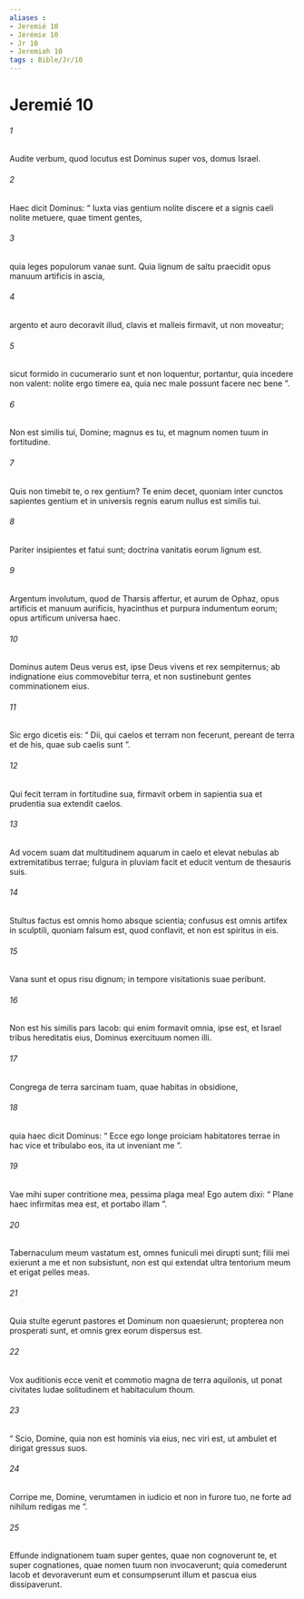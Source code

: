 ```yaml
---
aliases : 
- Jeremié 10
- Jérémie 10
- Jr 10
- Jeremiah 10
tags : Bible/Jr/10
---
```


# Jeremié 10

###### 1
Audite verbum, quod locutus est Dominus super vos, domus Israel. 
###### 2
Haec dicit Dominus: “ Iuxta vias gentium nolite discere et a signis caeli nolite metuere, quae timent gentes,
###### 3
quia leges populorum vanae sunt. Quia lignum de saltu praecidit opus manuum artificis in ascia,
###### 4
argento et auro decoravit illud, clavis et malleis firmavit, ut non moveatur;
###### 5
sicut formido in cucumerario sunt et non loquentur, portantur, quia incedere non valent: nolite ergo timere ea, quia nec male possunt facere nec bene ”.
###### 6
Non est similis tui, Domine; magnus es tu, et magnum nomen tuum in fortitudine.
###### 7
Quis non timebit te, o rex gentium? Te enim decet, quoniam inter cunctos sapientes gentium et in universis regnis earum nullus est similis tui.
###### 8
Pariter insipientes et fatui sunt; doctrina vanitatis eorum lignum est.
###### 9
Argentum involutum, quod de Tharsis affertur, et aurum de Ophaz, opus artificis et manuum aurificis, hyacinthus et purpura indumentum eorum; opus artificum universa haec.
###### 10
Dominus autem Deus verus est, ipse Deus vivens et rex sempiternus; ab indignatione eius commovebitur terra, et non sustinebunt gentes comminationem eius.
###### 11
Sic ergo dicetis eis: “ Dii, qui caelos et terram non fecerunt, pereant de terra et de his, quae sub caelis sunt ”.
###### 12
Qui fecit terram in fortitudine sua, firmavit orbem in sapientia sua et prudentia sua extendit caelos.
###### 13
Ad vocem suam dat multitudinem aquarum in caelo et elevat nebulas ab extremitatibus terrae; fulgura in pluviam facit et educit ventum de thesauris suis.
###### 14
Stultus factus est omnis homo absque scientia; confusus est omnis artifex in sculptili, quoniam falsum est, quod conflavit, et non est spiritus in eis.
###### 15
Vana sunt et opus risu dignum; in tempore visitationis suae peribunt.
###### 16
Non est his similis pars Iacob: qui enim formavit omnia, ipse est, et Israel tribus hereditatis eius, Dominus exercituum nomen illi.
###### 17
Congrega de terra sarcinam tuam, quae habitas in obsidione,
###### 18
quia haec dicit Dominus: “ Ecce ego longe proiciam habitatores terrae in hac vice et tribulabo eos, ita ut inveniant me ”.
###### 19
Vae mihi super contritione mea, pessima plaga mea! Ego autem dixi: “ Plane haec infirmitas mea est, et portabo illam ”.
###### 20
Tabernaculum meum vastatum est, omnes funiculi mei dirupti sunt; filii mei exierunt a me et non subsistunt, non est qui extendat ultra tentorium meum et erigat pelles meas.
###### 21
Quia stulte egerunt pastores et Dominum non quaesierunt; propterea non prosperati sunt, et omnis grex eorum dispersus est.
###### 22
Vox auditionis ecce venit et commotio magna de terra aquilonis, ut ponat civitates Iudae solitudinem et habitaculum thoum.
###### 23
“ Scio, Domine, quia non est hominis via eius, nec viri est, ut ambulet et dirigat gressus suos.
###### 24
Corripe me, Domine, verumtamen in iudicio et non in furore tuo, ne forte ad nihilum redigas me ”.
###### 25
Effunde indignationem tuam super gentes, quae non cognoverunt te, et super cognationes, quae nomen tuum non invocaverunt; quia comederunt Iacob et devoraverunt eum et consumpserunt illum et pascua eius dissipaverunt.
